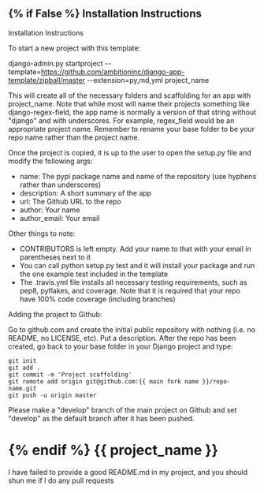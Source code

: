 {% if False %}
Installation Instructions
--------

Installation Instructions

To start a new project with this template:

django-admin.py startproject --template=https://github.com/ambitioninc/django-app-template/zipball/master --extension=py,md,yml project_name

This will create all of the necessary folders and scaffolding for an app with project_name. Note that while most will name their projects something like django-regex-field, the app name is normally a version of that string without "django" and with underscores. For example, regex_field would be an appropriate project name. Remember to rename your base folder to be your repo name rather than the project name.

Once the project is copied, it is up to the user to open the setup.py file and modify the following args:

- name: The pypi package name and name of the repository (use hyphens rather than underscores)
- description: A short summary of the app
- url: The Github URL to the repo
- author: Your name
- author_email: Your email

Other things to note:

- CONTRIBUTORS is left empty. Add your name to that with your email in parentheses next to it
- You can call python setup.py test and it will install your package and run the one example test included in the template
- The .travis.yml file installs all necessary testing requirements, such as pep8, pyflakes, and coverage. Note that it is required that your repo have 100% code coverage (including branches)

Adding the project to Github:

Go to github.com and create the initial public repository with nothing (i.e. no README, no LICENSE, etc). Put a description. After the repo has been created, go back to your base folder in your Django project and type:

    git init
    git add .
    git commit -m 'Project scaffolding'
    git remote add origin git@github.com:{{ main fork name }}/repo-name.git
    git push -u origin master

Please make a "develop" branch of the main project on Github and set "develop" as the default branch after it has been pushed.

{% endif %}
{{ project_name }}
==================
I have failed to provide a good README.md in my project, and you should shun me if I do any pull requests
